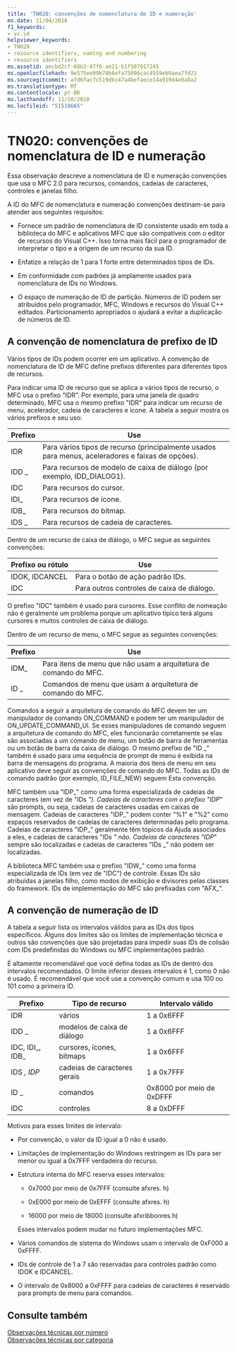 ```yaml
---
title: 'TN020: convenções de nomenclatura de ID e numeração'
ms.date: 11/04/2016
f1_keywords:
- vc.id
helpviewer_keywords:
- TN020
- resource identifiers, naming and numbering
- resource identifiers
ms.assetid: aecbd2cf-68b3-47f6-ae21-b1f507917245
ms.openlocfilehash: 9e575ee99b78b8efa75096cac4559eb9aea7fd21
ms.sourcegitcommit: afd6fac7c519dbc47a4befaece14a919d4e0a8a2
ms.translationtype: MT
ms.contentlocale: pt-BR
ms.lasthandoff: 11/10/2018
ms.locfileid: "51518665"
---
```

# <a name="tn020-id-naming-and-numbering-conventions"></a>TN020: convenções de nomenclatura de ID e numeração

Essa observação descreve a nomenclatura de ID e numeração convenções que usa o MFC 2.0 para recursos, comandos, cadeias de caracteres, controles e janelas filho.

A ID do MFC de nomenclatura e numeração convenções destinam-se para atender aos seguintes requisitos:

- Fornece um padrão de nomenclatura de ID consistente usado em toda a biblioteca do MFC e aplicativos MFC que são compatíveis com o editor de recursos do Visual C++. Isso torna mais fácil para o programador de interpretar o tipo e a origem de um recurso da sua ID.

- Enfatize a relação de 1 para 1 forte entre determinados tipos de IDs.

- Em conformidade com padrões já amplamente usados para nomenclatura de IDs no Windows.

- O espaço de numeração de ID de partição. Números de ID podem ser atribuídos pelo programador, MFC, Windows e recursos do Visual C++ editados. Particionamento apropriados o ajudará a evitar a duplicação de números de ID.

## <a name="the-id-prefix-naming-convention"></a>A convenção de nomenclatura de prefixo de ID

Vários tipos de IDs podem ocorrer em um aplicativo. A convenção de nomenclatura de ID de MFC define prefixos diferentes para diferentes tipos de recursos.

Para indicar uma ID de recurso que se aplica a vários tipos de recurso, o MFC usa o prefixo "IDR". Por exemplo, para uma janela de quadro determinado, MFC usa o mesmo prefixo "IDR" para indicar um recurso de menu, acelerador, cadeia de caracteres e ícone. A tabela a seguir mostra os vários prefixos e seu uso:

|Prefixo|Use|
|------------|---------|
|IDR|Para vários tipos de recurso (principalmente usados para menus, aceleradores e faixas de opções).|
|IDD _|Para recursos de modelo de caixa de diálogo (por exemplo, IDD_DIALOG1).|
|IDC|Para recursos do cursor.|
|IDI_|Para recursos de ícone.|
|IDB_|Para recursos do bitmap.|
|IDS _|Para recursos de cadeia de caracteres.|

Dentro de um recurso de caixa de diálogo, o MFC segue as seguintes convenções:

|Prefixo ou rótulo|Use|
|---------------------|---------|
|IDOK, IDCANCEL|Para o botão de ação padrão IDs.|
|IDC|Para outros controles de caixa de diálogo.|

O prefixo "IDC" também é usado para cursores. Esse conflito de nomeação não é geralmente um problema porque um aplicativo típico terá alguns cursores e muitos controles de caixa de diálogo.

Dentro de um recurso de menu, o MFC segue as seguintes convenções:

|Prefixo|Use|
|------------|---------|
|IDM_|Para itens de menu que não usam a arquitetura de comando do MFC.|
|ID _|Comandos de menu que usam a arquitetura de comando do MFC.|

Comandos a seguir a arquitetura de comando do MFC devem ter um manipulador de comando ON_COMMAND e podem ter um manipulador de ON_UPDATE_COMMAND_UI. Se esses manipuladores de comando seguem a arquitetura de comando do MFC, eles funcionarão corretamente se elas são associadas a um comando de menu, um botão de barra de ferramentas ou um botão de barra da caixa de diálogo. O mesmo prefixo de "ID _" também é usado para uma sequência de prompt de menu é exibida na barra de mensagens do programa. A maioria dos itens de menu em seu aplicativo deve seguir as convenções de comando do MFC. Todas as IDs de comando padrão (por exemplo, ID_FILE_NEW) seguem Esta convenção.

MFC também usa "IDP_" como uma forma especializada de cadeias de caracteres (em vez de "IDs _"). Cadeias de caracteres com o prefixo "IDP_" são prompts, ou seja, cadeias de caracteres usadas em caixas de mensagem. Cadeias de caracteres "IDP_" podem conter "%1" e "%2" como espaços reservados de cadeias de caracteres determinadas pelo programa. Cadeias de caracteres "IDP_" geralmente têm tópicos da Ajuda associados a eles, e cadeias de caracteres "IDs _" não. Cadeias de caracteres "IDP_" sempre são localizadas e cadeias de caracteres "IDs _" não podem ser localizadas.

A biblioteca MFC também usa o prefixo "IDW_" como uma forma especializada de IDs (em vez de "IDC") de controle. Essas IDs são atribuídas a janelas filho, como modos de exibição e divisores pelas classes do framework. IDs de implementação do MFC são prefixadas com "AFX_".

## <a name="the-id-numbering-convention"></a>A convenção de numeração de ID

A tabela a seguir lista os intervalos válidos para as IDs dos tipos específicos. Alguns dos limites são os limites de implementação técnica e outros são convenções que são projetadas para impedir suas IDs de colisão com IDs predefinidas do Windows ou MFC implementações padrão.

É altamente recomendável que você defina todas as IDs de dentro dos intervalos recomendados. O limite inferior desses intervalos é 1, como 0 não é usado. É recomendável que você use a convenção comum e usa 100 ou 101 como a primeira ID.

|Prefixo|Tipo de recurso|Intervalo válido|
|------------|-------------------|-----------------|
|IDR|vários|1 a 0x6FFF|
|IDD _|modelos de caixa de diálogo|1 a 0x6FFF|
|IDC, IDI_, IDB_|cursores, ícones, bitmaps|1 a 0x6FFF|
|IDS _, IDP_|cadeias de caracteres gerais|1 a 0x7FFF|
|ID _|comandos|0x8000 por meio de 0xDFFF|
|IDC|controles|8 a 0xDFFF|

Motivos para esses limites de intervalo:

- Por convenção, o valor da ID igual a 0 não é usado.

- Limitações de implementação do Windows restringem as IDs para ser menor ou igual a 0x7FFF verdadeira do recurso.

- Estrutura interna do MFC reserva esses intervalos:

  - 0x7000 por meio de 0x7FFF (consulte afxres. h)

  - 0xE000 por meio de 0xEFFF (consulte afxres. h)

  - 16000 por meio de 18000 (consulte afxribbonres.h)

  Esses intervalos podem mudar no futuro implementações MFC.

- Vários comandos de sistema do Windows usam o intervalo de 0xF000 a 0xFFFF.

- IDs de controle de 1 a 7 são reservadas para controles padrão como IDOK e IDCANCEL.

- O intervalo de 0x8000 a 0xFFFF para cadeias de caracteres é reservado para prompts de menu para comandos.

## <a name="see-also"></a>Consulte também

[Observações técnicas por número](../mfc/technical-notes-by-number.md)<br/>
[Observações técnicas por categoria](../mfc/technical-notes-by-category.md)

